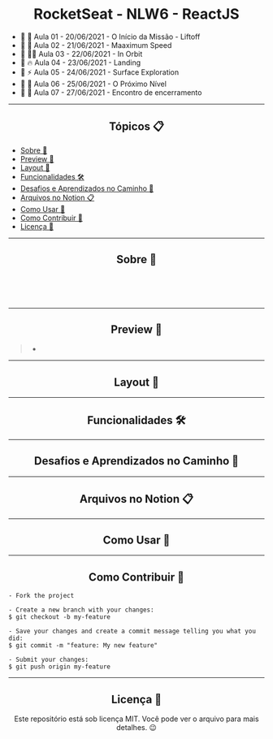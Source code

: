 <p align="center">
      
</p>

<h1 align="center">RocketSeat - NLW6 - ReactJS</h1>

- 🔄 💪 Aula 01 - 20/06/2021 - O Início da Missão - Liftoff
- 🔄 🏃‍ Aula 02 - 21/06/2021 - Maaximum Speed
- 🔄 👨‍🚀 Aula 03 - 22/06/2021 - In Orbit
- 🔄 🔥 Aula 04 - 23/06/2021 - Landing 
- 🔄 ⚡ Aula 05 - 24/06/2021 - Surface Exploration
- 🔄 🚀 Aula 06 - 25/06/2021 - O Próximo Nível
- 🔄 🚀 Aula 07 - 27/06/2021 - Encontro de encerramento


---

<h2 align="center">Tópicos 📋</h2>

   <p>
   
   - [Sobre 📖](#sobre-)
   - [Preview 📱](#preview-)
   - [Layout 🎨](#layout-)
   - [Funcionalidades 🛠️](#Funcionalidades-%EF%B8%8F)
   - [Desafios e Aprendizados no Caminho 🤯](#desafios-e-aprendizados-no-caminho-)
   - [Arquivos no Notion 📋](#arquivos-no-notion-)
   - [Como Usar 🤔](#como-usar-)
   - [Como Contribuir 💪](#como-contribuir-)
   - [Licença 📝](#licença-)

   </p>

---

<h2 align="center">Sobre 📖</h2>
   
<p align="center">
   <br>
   <br>
   <br>
   <a href=""></a>
</p>

---

<h2 align="center">Preview 📱</h2>

   > * 

---

<h2 align="center">Layout 🎨</h2>

   <p align="center">
    
   </p>

---

<h2 align="center">Funcionalidades 🛠️</h2>

   <p>
   </p>

---

<h2 align="center">Desafios e Aprendizados no Caminho 🤯</h2>

   <p>
   </p>

---

<h2 align="center">Arquivos no Notion 📋</h2>



---

<h2 align="center">Como Usar 🤔</h2>



---

<h2 align="center">Como Contribuir 💪</h2>

   ```
   - Fork the project 

   - Create a new branch with your changes:
   $ git checkout -b my-feature

   - Save your changes and create a commit message telling you what you did:
   $ git commit -m "feature: My new feature"

   - Submit your changes:
   $ git push origin my-feature
   ```

---

<h2 align="center">Licença 📝</h2>

<p align="center">
   Este repositório está sob licença MIT. Você pode ver o arquivo  para mais detalhes. 😉
</p>
